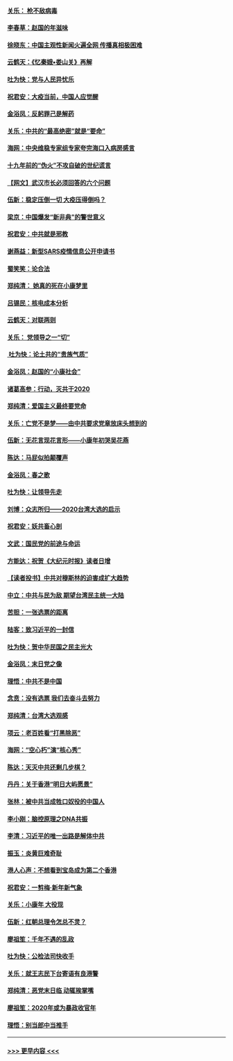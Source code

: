 #### [关乐： 枪不敌病毒](../pages/nsc993/n11826746.md?t=01281231) 
#### [李春草：赵国的年滋味](../pages/nsc993/n11826321.md?t=01281231) 
#### [徐晓东：中国主观性新闻火遍全网 传播真相极困难](../pages/nsc993/n11826508.md?t=01281231) 
#### [云鹤天：《忆秦娥▪娄山关》再解](../pages/nsc993/n11824682.md?t=01281231) 
#### [吐为快：党与人民异忧乐](../pages/nsc993/n11824660.md?t=01281231) 
#### [祝君安：大疫当前，中国人应觉醒](../pages/nsc993/n11821946.md?t=01281231) 
#### [金浴凤：反躬罪己是解药](../pages/nsc993/n11820280.md?t=01281231) 
#### [关乐：中共的“最高绝密”就是“要命”](../pages/nsc993/n11816946.md?t=01281231) 
#### [海网：中央维稳专家组专家夸完海口入病房感言](../pages/nsc993/n11815138.md?t=01281231) 
#### [十九年前的“伪火”不攻自破的世纪谎言](../pages/nsc993/n11813238.md?t=01281231) 
#### [【网文】武汉市长必须回答的六个问题](../pages/nsc993/n11813848.md?t=01281231) 
#### [伍新：稳定压倒一切 大疫压得倒吗？](../pages/nsc993/n11812634.md?t=01281231) 
#### [梁京：中国爆发“新非典”的警世意义](../pages/nsc993/n11812554.md?t=01281231) 
#### [祝君安：中共就是邪教](../pages/nsc993/n11812431.md?t=01281231) 
#### [谢燕益：新型SARS疫情信息公开申请书](../pages/nsc993/n11808840.md?t=01281231) 
#### [蜀笑笑：论合法](../pages/nsc993/n11808064.md?t=01281231) 
#### [郑纯清： 她真的死在小康梦里](../pages/nsc993/n11806623.md?t=01281231) 
#### [吕锡民：核电成本分析](../pages/nsc993/n11806284.md?t=01281231) 
#### [云鹤天：对联两则](../pages/nsc993/n11805957.md?t=01281231) 
#### [关乐： 党领导之一“切”](../pages/nsc993/n11804505.md?t=01281231) 
#### [ 吐为快：论土共的“贵族气质”](../pages/nsc993/n11804490.md?t=01281231) 
#### [金浴凤：赵国的“小康社会”](../pages/nsc993/n11804452.md?t=01281231) 
#### [诸葛高参：行动，灭共于2020](../pages/nsc993/n11804120.md?t=01281231) 
#### [郑纯清：爱国主义最终要党命](../pages/nsc993/n11802197.md?t=01281231) 
#### [关乐：亡党不是梦——由中共要求党章放床头想到的](../pages/nsc993/n11802156.md?t=01281231) 
#### [伍新：无花言现花言形——小康年初哭吴花燕](../pages/nsc993/n11800044.md?t=01281231) 
#### [陈达：马屁似拍颠覆声](../pages/nsc993/n11800010.md?t=01281231) 
#### [金浴凤：春之歌](../pages/nsc993/n11797687.md?t=01281231) 
#### [吐为快：让领导先走](../pages/nsc993/n11797512.md?t=01281231) 
#### [刘博：众志所归——2020台湾大选的启示](../pages/nsc993/n11796878.md?t=01281231) 
#### [祝君安：妖共畜心剖](../pages/nsc993/n11794273.md?t=01281231) 
#### [文武：国民党的前途与命运](../pages/nsc993/n11794198.md?t=01281231) 
#### [方能达：祝贺《大纪元时报》读者日增](../pages/nsc993/n11793807.md?t=01281231) 
#### [【读者投书】中共对穆斯林的迫害成扩大趋势](../pages/nsc993/n11791371.md?t=01281231) 
#### [中立：中共与民为敌 期望台湾民主统一大陆](../pages/nsc993/n11790392.md?t=01281231) 
#### [苦胆：一张选票的距离](../pages/nsc993/n11788914.md?t=01281231) 
#### [陆客：致习近平的一封信](../pages/nsc993/n11788867.md?t=01281231) 
#### [吐为快：贺中华民国之民主光大](../pages/nsc993/n11788618.md?t=01281231) 
#### [金浴凤：末日党之像](../pages/nsc993/n11787475.md?t=01281231) 
#### [理悟：中共不是中国](../pages/nsc993/n11787463.md?t=01281231) 
#### [念贲：没有选票  我们去奋斗去努力](../pages/nsc993/n11787398.md?t=01281231) 
#### [郑纯清：台湾大选观感](../pages/nsc993/n11786210.md?t=01281231) 
#### [项云：老百姓看“打黑除恶”](../pages/nsc993/n11785398.md?t=01281231) 
#### [海网：“空心朽”演“核心秀”](../pages/nsc993/n11783874.md?t=01281231) 
#### [陈达：天灭中共还剩几步棋？](../pages/nsc993/n11783719.md?t=01281231) 
#### [丹丹：关于香港“明日大屿愿景”](../pages/nsc993/n11783273.md?t=01281231) 
#### [张林：被中共当成牲口奴役的中国人](../pages/nsc993/n11782397.md?t=01281231) 
#### [李小刚：脑控原理之DNA共振](../pages/nsc993/n11780962.md?t=01281231) 
#### [李清：习近平的唯一出路是解体中共](../pages/nsc993/n11780866.md?t=01281231) 
#### [振玉：炎黄巨难奇耻](../pages/nsc993/n11779632.md?t=01281231) 
#### [港人心声：不想看到宝岛成为第二个香港](../pages/nsc993/n11778817.md?t=01281231) 
#### [祝君安：一剪梅‧新年新气象](../pages/nsc993/n11776340.md?t=01281231) 
#### [关乐：小康年 大役现](../pages/nsc993/n11774213.md?t=01281231) 
#### [伍新：红朝总理令怎总不灵？](../pages/nsc993/n11770813.md?t=01281231) 
#### [廖祖笙：千年不遇的乱政](../pages/nsc993/n11770373.md?t=01281231) 
#### [吐为快：公检法司快收手](../pages/nsc993/n11770359.md?t=01281231) 
#### [关乐：就王志民下台寄语有良港警](../pages/nsc993/n11769903.md?t=01281231) 
#### [郑纯清：恶党末日临 动辄挨掌嘴](../pages/nsc993/n11769356.md?t=01281231) 
#### [廖祖笙：2020年或为暴政收官年](../pages/nsc993/n11768216.md?t=01281231) 
#### [理悟：别当郎中当推手](../pages/nsc993/n11768243.md?t=01281231) 

----
#### [ >>> 更早内容 <<< ](../indexes/nsc993-earlier.md)
